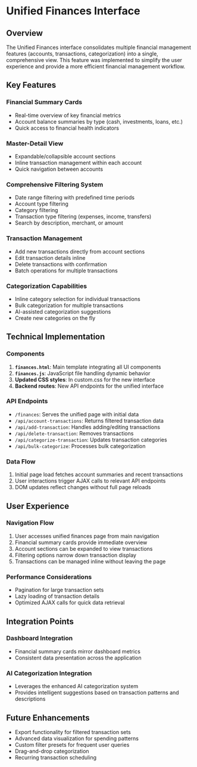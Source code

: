 # Unified Finances Interface

## Overview

The Unified Finances interface consolidates multiple financial management features (accounts, transactions, categorization) into a single, comprehensive view. This feature was implemented to simplify the user experience and provide a more efficient financial management workflow.

## Key Features

### Financial Summary Cards
- Real-time overview of key financial metrics
- Account balance summaries by type (cash, investments, loans, etc.)
- Quick access to financial health indicators

### Master-Detail View
- Expandable/collapsible account sections
- Inline transaction management within each account
- Quick navigation between accounts

### Comprehensive Filtering System
- Date range filtering with predefined time periods
- Account type filtering
- Category filtering
- Transaction type filtering (expenses, income, transfers)
- Search by description, merchant, or amount

### Transaction Management
- Add new transactions directly from account sections
- Edit transaction details inline
- Delete transactions with confirmation
- Batch operations for multiple transactions

### Categorization Capabilities
- Inline category selection for individual transactions
- Bulk categorization for multiple transactions
- AI-assisted categorization suggestions
- Create new categories on the fly

## Technical Implementation

### Components
1. **`finances.html`**: Main template integrating all UI components
2. **`finances.js`**: JavaScript file handling dynamic behavior
3. **Updated CSS styles**: In custom.css for the new interface
4. **Backend routes**: New API endpoints for the unified interface

### API Endpoints
- `/finances`: Serves the unified page with initial data
- `/api/account-transactions`: Returns filtered transaction data
- `/api/add-transaction`: Handles adding/editing transactions
- `/api/delete-transaction`: Removes transactions
- `/api/categorize-transaction`: Updates transaction categories
- `/api/bulk-categorize`: Processes bulk categorization

### Data Flow
1. Initial page load fetches account summaries and recent transactions
2. User interactions trigger AJAX calls to relevant API endpoints
3. DOM updates reflect changes without full page reloads

## User Experience

### Navigation Flow
1. User accesses unified finances page from main navigation
2. Financial summary cards provide immediate overview
3. Account sections can be expanded to view transactions
4. Filtering options narrow down transaction display
5. Transactions can be managed inline without leaving the page

### Performance Considerations
- Pagination for large transaction sets
- Lazy loading of transaction details
- Optimized AJAX calls for quick data retrieval

## Integration Points

### Dashboard Integration
- Financial summary cards mirror dashboard metrics
- Consistent data presentation across the application

### AI Categorization Integration
- Leverages the enhanced AI categorization system
- Provides intelligent suggestions based on transaction patterns and descriptions

## Future Enhancements

- Export functionality for filtered transaction sets
- Advanced data visualization for spending patterns
- Custom filter presets for frequent user queries
- Drag-and-drop categorization
- Recurring transaction scheduling 
